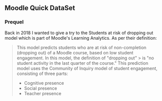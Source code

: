 ## Moodle Quick DataSet

### Prequel
Back in 2018 I wanted to give a try to the Students at risk of dropping out model which is part of Moodle's Learning Analytics.
As per their definition:

>This model predicts students who are at risk of non-completion (dropping out) of a Moodle course, based on low student engagement. In this model, the definition of "dropping out" > is "no student activity in the last quarter of the course." This prediction model uses the Community of Inquiry model of student engagement, consisting of three parts:
>
> - Cognitive presence
> - Social presence
> - Teacher presence
